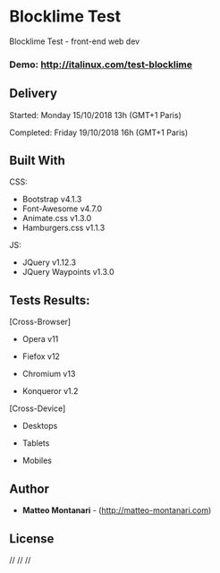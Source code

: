 # Blocklime Test
Blocklime Test - front-end web dev

### **Demo**: <a href="http://italinux.com/test-blocklime" target="_blank">http://italinux.com/test-blocklime</a>

## Delivery
Started:    Monday 15/10/2018 13h (GMT+1 Paris)

Completed:  Friday 19/10/2018 16h (GMT+1 Paris)


## Built With

CSS:
  * Bootstrap v4.1.3
  * Font-Awesome v4.7.0
  * Animate.css v1.3.0
  * Hamburgers.css v1.1.3

JS:
  * JQuery v1.12.3
  * JQuery Waypoints v1.3.0


## Tests Results:

[Cross-Browser]

  * Opera v11
    
  * Fiefox v12
    
  * Chromium v13
    
  * Konqueror v1.2
    
[Cross-Device]

   * Desktops
    
   * Tablets
    
   * Mobiles


## Author

* **Matteo Montanari** - (http://matteo-montanari.com)


## License

// // //
